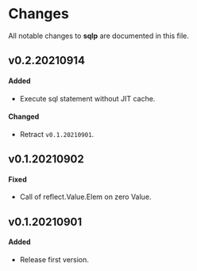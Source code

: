 # Changes

All notable changes to **sqlp** are documented in this file.

## v0.2.20210914

#### Added

- Execute sql statement without JIT cache.

#### Changed

- Retract `v0.1.20210901`.

## v0.1.20210902

#### Fixed

- Call of reflect.Value.Elem on zero Value.

## v0.1.20210901

#### Added

- Release first version.
